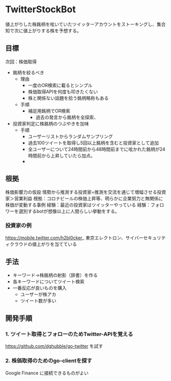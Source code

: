 # TwitterStockBot

値上がりした株銘柄を呟いていたツイッターアカウントをストーキングし、集合知で次に値上がりする株を予想する。

## 目標

次回：株価取得

- 銘柄を絞るべき
    - 理由
        - 一度のOR検索に載るとシンプル
        - 株価取得APIを何度も叩きたくない
        - 株と関係ない話題を拾う銘柄略称もある
    - 手順
        - 補足用銘柄でOR検索
            - 過去の発言から銘柄を全探索、
- 投資家判定に株銘柄のつぶやきを加味
    - 手順
        - ユーザーリストからランダムサンプリング
        - 過去100ツイートを取得し5回以上銘柄を含むと投資家として追加
        - 全ユーザーについて24時間前から48時間前までに呟かれた銘柄が24時間前から上昇していたら加点。
        - 
    

## 根拠

株価影響力の仮設
情勢から推測する投資家=推測を交流を通じて増幅させる投資家＞営業利益
根拠：コロナビールの株価上昇等、明らかに企業努力と無関係に株価が変動する事例
経験：最近の投資家はツイッターやっている
経験：フォロワーを選別するbotが想像以上に人間らしい挙動をする。

### 投資家の例

https://mobile.twitter.com/h2bl0cker_
東京エレクトロン、サイバーセキュリティクラウドの値上がりを当てている

## 手法

- キーワード->株銘柄の射影（辞書）を作る
- 各キーワードについてツイート検索
- 一番反応が良いものを購入
    - ユーザーが株アカ
    - ツイート数が多い

## 開発手順

### 1. ツイート取得とフォローのためTwitter-APIを覚える

https://github.com/dghubble/go-twitter を試す

### 2. 株価取得のためのgo-clientを探す

Google Finance に接続できるものがよい
